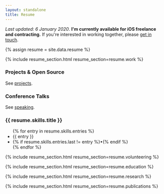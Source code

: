 ```yaml
---
layout: standalone
title: Resume
---
```


*Last updated: 6 January 2020*. **I'm currently available for iOS freelance and contracting.**
If you're interested in working together, please [get in touch](/contact).

{% assign resume = site.data.resume %}

<!-- WORK -->

{% include resume_section.html resume_section=resume.work %}

<!-- PROJECTS -->

<h3>Projects & Open Source</h3>

<p>See <a href="/projects">projects</a>.</p>

<h3>Conference Talks</h3>

<p>See <a href="/speaking">speaking</a>.</p>

<!-- SKILLS -->

<h3>{{ resume.skills.title }}</h3>

<ul class="list-inline">
{% for entry in resume.skills.entries %}
<li class="list-inline-item">{{ entry }}</li>
<li class="list-inline-item">{% if resume.skills.entries.last != entry %}&bull;{% endif %}</li>
{% endfor %}
</ul>

<!-- VOLUNTEERING -->

{% include resume_section.html resume_section=resume.volunteering %}

<!-- EDUCATION -->

{% include resume_section.html resume_section=resume.education %}

<!-- RESEARCH -->

{% include resume_section.html resume_section=resume.research %}

<!-- PUBLICATIONS -->

{% include resume_section.html resume_section=resume.publications %}
